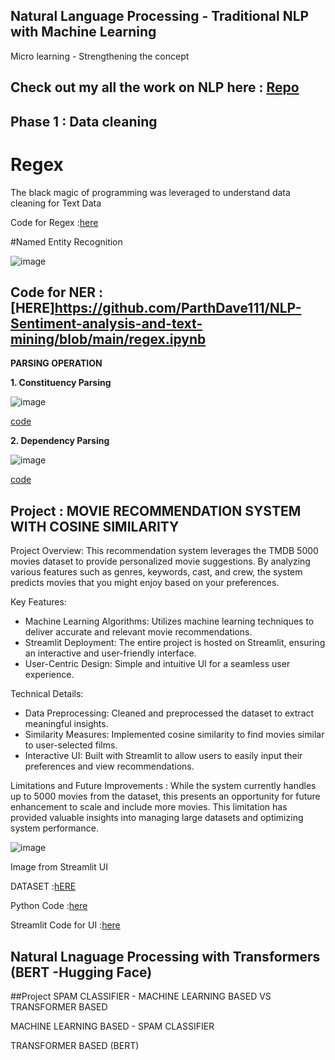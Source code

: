 ## Natural Language Processing - Traditional NLP with Machine Learning 

Micro learning - Strengthening the concept

## Check out my all the work on NLP here : [Repo](https://github.com/ParthDave111/NLP-Sentiment-analysis-and-text-mining)

## Phase 1 : Data cleaning 

# Regex 
The black magic of programming was leveraged to understand data cleaning for Text Data 

Code for Regex :[here](https://github.com/ParthDave111/NLP-Sentiment-analysis-and-text-mining/blob/main/regex.ipynb)


#Named Entity Recognition 

![image](https://github.com/ParthDave111/ParthDave111.github.io/assets/123885634/6d320667-c201-46ed-8170-f4e53a3ee397)


Code for NER :[HERE]https://github.com/ParthDave111/NLP-Sentiment-analysis-and-text-mining/blob/main/regex.ipynb
---------------------------------------------------------------------------------------------------------------------------------------------------------------------------------------------------------
**PARSING OPERATION**

**1. Constituency Parsing**

![image](https://github.com/ParthDave111/ParthDave111.github.io/assets/123885634/628e68a3-d340-4628-9e24-3cee2436ae48)

[code](https://github.com/ParthDave111/NLP-Sentiment-analysis-and-text-mining/blob/main/constituency_parser_ipynb_txt.ipynb)

**2. Dependency Parsing**

![image](https://github.com/ParthDave111/ParthDave111.github.io/assets/123885634/e1d3c9f4-6e1f-498f-ac12-717db4cc3eca)

[code](https://github.com/ParthDave111/NLP-Sentiment-analysis-and-text-mining/blob/main/Dependency_paripynb_ipynb_txt.ipynb)



## Project : MOVIE RECOMMENDATION SYSTEM WITH COSINE SIMILARITY 

Project Overview:
This recommendation system leverages the TMDB 5000 movies dataset to provide personalized movie suggestions. By analyzing various features such as genres, keywords, cast, and crew, the system predicts movies that you might enjoy based on your preferences.

Key Features:
- Machine Learning Algorithms: Utilizes machine learning techniques to deliver accurate and relevant movie recommendations.
- Streamlit Deployment: The entire project is hosted on Streamlit, ensuring an interactive and user-friendly interface.
- User-Centric Design: Simple and intuitive UI for a seamless user experience.

Technical Details:
- Data Preprocessing: Cleaned and preprocessed the dataset to extract meaningful insights.
- Similarity Measures: Implemented cosine similarity to find movies similar to user-selected films.
- Interactive UI: Built with Streamlit to allow users to easily input their preferences and view recommendations.
  
Limitations and Future Improvements :
While the system currently handles up to 5000 movies from the dataset, this presents an opportunity for future enhancement to scale and include more movies. This limitation has provided valuable insights into managing large datasets and optimizing system performance.

![image](https://github.com/ParthDave111/ParthDave111.github.io/assets/123885634/ff4a21a2-1756-4ba4-9da4-9b47532e1931)

Image from Streamlit UI 

DATASET :[hERE](https://www.kaggle.com/datasets/tmdb/tmdb-movie-metadata)

Python Code :[here](https://github.com/ParthDave111/Movie-predictions--Cosine-Similarity/blob/main/movie_recommendation.ipynb)

Streamlit Code for UI :[here](https://github.com/ParthDave111/Movie-predictions--Cosine-Similarity/blob/main/ui.py)

## Natural Lnaguage Processing with Transformers (BERT -Hugging Face)

##Project SPAM CLASSIFIER - MACHINE LEARNING BASED VS TRANSFORMER BASED 

MACHINE LEARNING BASED - SPAM CLASSIFIER 

TRANSFORMER BASED (BERT) 
